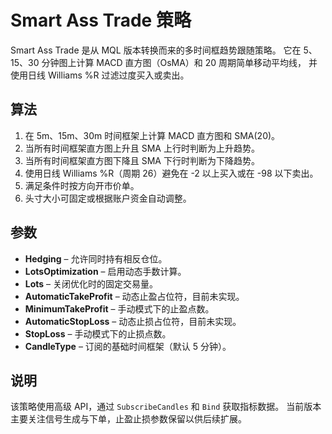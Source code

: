 # Smart Ass Trade 策略

Smart Ass Trade 是从 MQL 版本转换而来的多时间框趋势跟随策略。
它在 5、15、30 分钟图上计算 MACD 直方图（OsMA）和 20 周期简单移动平均线，
并使用日线 Williams %R 过滤过度买入或卖出。

## 算法
1. 在 5m、15m、30m 时间框架上计算 MACD 直方图和 SMA(20)。
2. 当所有时间框架直方图上升且 SMA 上行时判断为上升趋势。
3. 当所有时间框架直方图下降且 SMA 下行时判断为下降趋势。
4. 使用日线 Williams %R（周期 26）避免在 -2 以上买入或在 -98 以下卖出。
5. 满足条件时按方向开市价单。
6. 头寸大小可固定或根据账户资金自动调整。

## 参数
- **Hedging** – 允许同时持有相反仓位。
- **LotsOptimization** – 启用动态手数计算。
- **Lots** – 关闭优化时的固定交易量。
- **AutomaticTakeProfit** – 动态止盈占位符，目前未实现。
- **MinimumTakeProfit** – 手动模式下的止盈点数。
- **AutomaticStopLoss** – 动态止损占位符，目前未实现。
- **StopLoss** – 手动模式下的止损点数。
- **CandleType** – 订阅的基础时间框架（默认 5 分钟）。

## 说明
该策略使用高级 API，通过 `SubscribeCandles` 和 `Bind` 获取指标数据。
当前版本主要关注信号生成与下单，止盈止损参数保留以供后续扩展。

